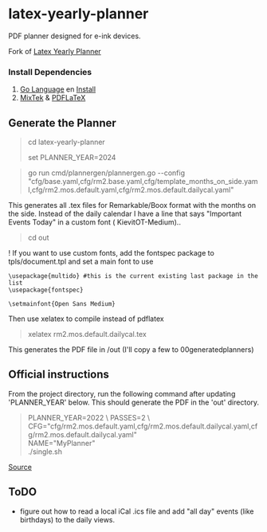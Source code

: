 # latex-yearly-planner

PDF planner designed for e-ink devices.

Fork of [Latex Yearly Planner](https://github.com/kudrykv/latex-yearly-planner/)

### Install Dependencies

1. [Go Language](https://go.dev/dl/) en [Install](https://go.dev/doc/install)
2. [MixTek](https://miktex.org/download) & [PDFLaTeX](https://www.latex-project.org/get/)

## Generate the Planner

> cd latex-yearly-planner
> 
> set PLANNER_YEAR=2024

> go run cmd/plannergen/plannergen.go --config "cfg/base.yaml,cfg/rm2.base.yaml,cfg/template_months_on_side.yaml,cfg/rm2.mos.default.yaml,cfg/rm2.mos.default.dailycal.yaml"

This generates all .tex files for Remarkable/Boox format with the months on the side. Instead of the daily calendar I have a line that says "Important Events Today" in a custom font ( KievitOT-Medium)..

> cd out

! If you want to use custom fonts, add the fontspec package to tpls/document.tpl and set a main font to use

    \usepackage{multido} #this is the current existing last package in the list
    \usepackage{fontspec}

    \setmainfont{Open Sans Medium} 

Then use xelatex to compile instead of pdflatex
> xelatex rm2.mos.default.dailycal.tex
 
This generates the PDF file in /out (I'll copy a few to 00generatedplanners)

## Official instructions

From the project directory, run the following command after updating
'PLANNER_YEAR' below. This should generate the PDF in the 'out' directory.

> PLANNER_YEAR=2022 \   PASSES=2 \   CFG="cfg/rm2.mos.default.yaml,cfg/rm2.mos.default.dailycal.yaml,cfg/rm2.mos.default.dailycal.yaml" \
  NAME="MyPlanner" \
  ./single.sh

[Source](https://github.com/kudrykv/latex-yearly-planner/discussions/34#discussioncomment-3128344)


## ToDO

- figure out how to read a local iCal .ics  file and add "all day" events (like birthdays) to the daily views.